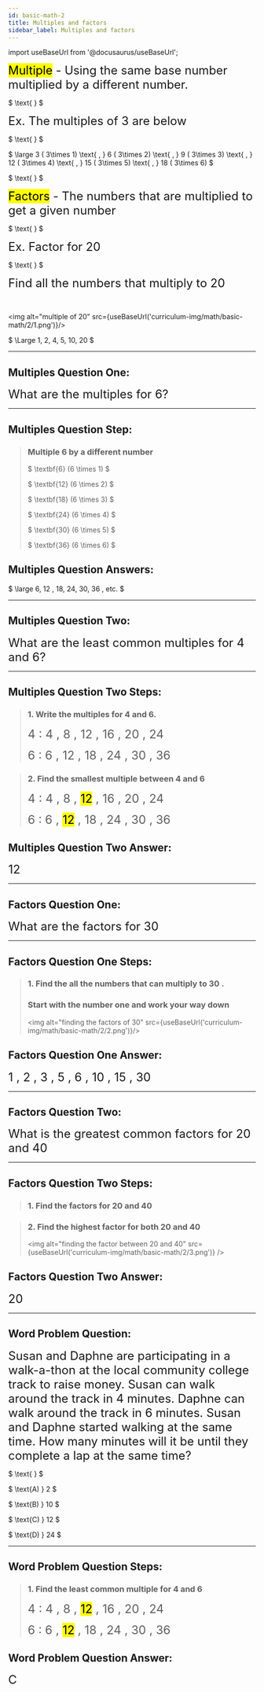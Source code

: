 ```yaml
---
id: basic-math-2
title: Multiples and factors
sidebar_label: Multiples and factors
---
```


import useBaseUrl from '@docusaurus/useBaseUrl';

<font size="5"><mark>Multiple</mark> - Using the same base number multiplied by a different number.</font>

$
 \text{ } 
$

<font size="5">Ex. The multiples of 3 are below</font>

$
 \text{ } 
$

$
 \large 3 ( 3\times 1) \text{ , } 6 ( 3\times 2) \text{ , } 9 ( 3\times 3) \text{ , } 12 ( 3\times 4) \text{ , } 15 ( 3\times 5) \text{ , } 18 ( 3\times 6) 
$

$
 \text{ } 
$

<font size="5"><mark>Factors</mark> - The numbers that are multiplied to get a given number</font>

$
 \text{ } 
$

<font size="5">Ex. Factor for 20</font>

$
 \text{ } 
$

<font size="5">Find all the numbers that multiply to 20</font>

<br />

<img alt="multiple of 20" src={useBaseUrl('curriculum-img/math/basic-math/2/1.png')}/>

$
\Large 1, 2, 4, 5, 10, 20
$

---

## Multiples Question One:

<font size="5">What are the multiples for 6?</font>

---

## Multiples Question Step:

> ### Multiple 6 by a different number
>
> $
  \textbf{6} (6 \times 1)
$
>
> $
  \textbf{12} (6 \times 2)
$
>
> $
  \textbf{18} (6 \times 3)
$
>
> $
  \textbf{24} (6 \times 4)
$
>
> $
  \textbf{30} (6 \times 5)
$
>
> $
  \textbf{36} (6 \times 6)
$

## Multiples Question Answers:

$
  \large 6, 12 , 18, 24, 30, 36 , etc.
$

---

## Multiples Question Two:

<font size="5">What are the least common multiples for 4 and 6?</font>

---

## Multiples Question Two Steps:

> ### 1. Write the multiples for 4 and 6.
>
> <font size="5"> 4 : 4 , 8 , 12 , 16 , 20 , 24</font><br />
>
> <font size="5"> 6 : 6 , 12 , 18 , 24 , 30 , 36</font>

> ### 2. Find the smallest multiple between 4 and 6
>
> <font size="5"> 4 : 4 , 8 , <mark>12</mark> , 16 , 20 , 24</font><br />
>
> <font size="5"> 6 : 6 , <mark>12</mark> , 18 , 24 , 30 , 36</font>

## Multiples Question Two Answer:

<font size="5">12</font>

---

## Factors Question One:

<font size="5">What are the factors for 30</font>

---

## Factors Question One Steps:

> ### 1. Find the all the numbers that can multiply to 30 .
>
> ### Start with the number one and work your way down
>
> <img alt="finding the factors of 30" src={useBaseUrl('curriculum-img/math/basic-math/2/2.png')}/>

## Factors Question One Answer:

<font size="5">1 , 2 , 3 , 5 , 6 , 10 , 15 , 30</font>

---

## Factors Question Two:

<font size="5">What is the greatest common factors for 20 and 40</font>

---

## Factors Question Two Steps:

> ### 1. Find the factors for 20 and 40

> ### 2. Find the highest factor for both 20 and 40
>
> <img alt="finding the factor between 20 and 40" src={useBaseUrl('curriculum-img/math/basic-math/2/3.png')} />

## Factors Question Two Answer:

<font size="5">20</font>

---

## Word Problem Question:

<font size="5">Susan and Daphne are participating in a walk-a-thon at the local community college track to raise money. Susan can walk around the track in 4 minutes. Daphne can walk around the track in 6 minutes. Susan and Daphne started walking at the same time. How many minutes will it be until they complete a lap at the same time? </font>

$
\text{ }
$

$
 \text{A) } 2
$

$
\text{B) } 10
$

$
\text{C) } 12
$

$
\text{D) } 24
$

---

## Word Problem Question Steps:

> ### 1. Find the least common multiple for 4 and 6
>
> <font size="5"> 4 : 4 , 8 , <mark>12</mark> , 16 , 20 , 24</font><br />
>
> <font size="5"> 6 : 6 , <mark>12</mark> , 18 , 24 , 30 , 36</font>

## Word Problem Question Answer:

<font size="5">C </font>
